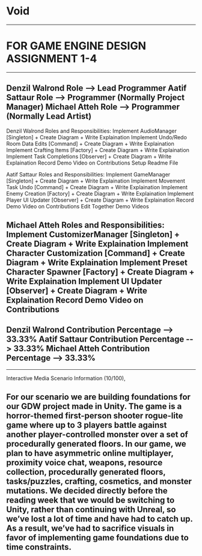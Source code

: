 # Void
------------------------------------------------------------------------------
# FOR GAME ENGINE DESIGN ASSIGNMENT 1-4
------------------------------------------------------------------------------
Denzil Walrond Role     -->     Lead Programmer
Aatif Sattaur Role      -->     Programmer (Normally Project Manager)
Michael Atteh Role      -->     Programmer (Normally Lead Artist)
------------------------------------------------------------------------------
Denzil Walrond Roles and Responsibilities:
    Implement AudioManager                  [Singleton]
        + Create Diagram
        + Write Explaination
    Implement Undo/Redo Room Data Edits     [Command]
        + Create Diagram
        + Write Explaination
    Implement Crafting Items                [Factory]
        + Create Diagram
        + Write Explaination
    Implement Task Completions              [Observer]
        + Create Diagram
        + Write Explaination
    Record Demo Video on Contributions
    Setup Readme File

Aatif Sattaur Roles and Responsibilities:
    Implement GameManager                   [Singleton]
        + Create Diagram
        + Write Explaination
    Implement Movement Task Undo            [Command]
        + Create Diagram
        + Write Explaination
    Implement Enemy Creation                [Factory]
        + Create Diagram
        + Write Explaination
    Implement Player UI Updater             [Observer]
        + Create Diagram
        + Write Explaination
    Record Demo Video on Contributions
    Edit Together Demo Videos

Michael Atteh Roles and Responsibilities:
    Implement CustomizerManager             [Singleton]
        + Create Diagram
        + Write Explaination
    Implement Character Customization       [Command]
        + Create Diagram
        + Write Explaination
    Implement Preset Character Spawner      [Factory]
        + Create Diagram
        + Write Explaination
    Implement UI Updater                    [Observer]
        + Create Diagram
        + Write Explaination
    Record Demo Video on Contributions
------------------------------------------------------------------------------
Denzil Walrond Contribution Percentage   -->    33.33%
Aatif Sattaur Contribution Percentage    -->    33.33%
Michael Atteh Contribution Percentage    -->    33.33%
------------------------------------------------------------------------------



------------------------------------------------------------------------------
Interactive Media Scenario Information (10/100),

For our scenario we are building foundations for our GDW project made 
in Unity. The game is a horror-themed first-person shooter rogue-lite 
game where up to 3 players battle against another player-controlled 
monster over a set of procedurally generated floors. In our game, we 
plan to have asymmetric online multiplayer, proximity voice chat, 
weapons, resource collection, procedurally generated floors, 
tasks/puzzles, crafting, cosmetics, and monster mutations. We decided 
directly before the reading week that we would be switching to Unity, 
rather than continuing with Unreal, so we’ve lost a lot of time and 
have had to catch up. As a result, we’ve had to sacrifice visuals in 
favor of implementing game foundations due to time constraints.
------------------------------------------------------------------------------